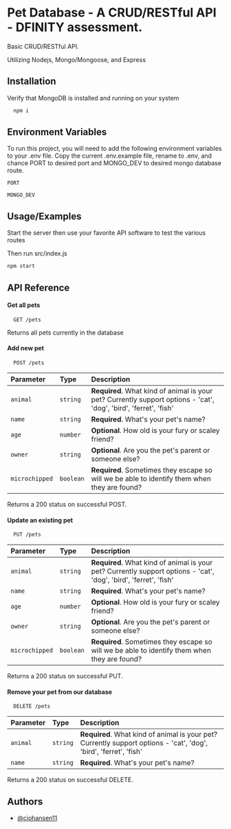 # Pet Database - A CRUD/RESTful API - DFINITY assessment.

Basic CRUD/RESTful API.

Utilizing Nodejs, Mongo/Mongoose, and Express

## Installation

Verify that MongoDB is installed and running on your system

```bash
  npm i
```

## Environment Variables

To run this project, you will need to add the following environment variables to your .env file.
Copy the current .env.example file, rename to .env, and chance PORT to desired port and MONGO_DEV to desired mongo database route.

`PORT`

`MONGO_DEV`

## Usage/Examples

Start the server then use your favorite API software to test the various routes

Then run src/index.js

```javascript
npm start
```

## API Reference

#### Get all pets

```http
  GET /pets
```

Returns all pets currently in the database

#### Add new pet

```http
  POST /pets
```

| Parameter      | Type      | Description                                                                                                       |
| :------------- | :-------- | :---------------------------------------------------------------------------------------------------------------- |
| `animal`       | `string`  | **Required**. What kind of animal is your pet? Currently support options - 'cat', 'dog', 'bird', 'ferret', 'fish' |
| `name`         | `string`  | **Required**. What's your pet's name?                                                                             |
| `age`          | `number`  | **Optional**. How old is your fury or scaley friend?                                                              |
| `owner`        | `string`  | **Optional**. Are you the pet's parent or someone else?                                                           |
| `microchipped` | `boolean` | **Required**. Sometimes they escape so will we be able to identify them when they are found?                      |

Returns a 200 status on successful POST.

#### Update an existing pet

```http
  PUT /pets
```

| Parameter      | Type      | Description                                                                                                       |
| :------------- | :-------- | :---------------------------------------------------------------------------------------------------------------- |
| `animal`       | `string`  | **Required**. What kind of animal is your pet? Currently support options - 'cat', 'dog', 'bird', 'ferret', 'fish' |
| `name`         | `string`  | **Required**. What's your pet's name?                                                                             |
| `age`          | `number`  | **Optional**. How old is your fury or scaley friend?                                                              |
| `owner`        | `string`  | **Optional**. Are you the pet's parent or someone else?                                                           |
| `microchipped` | `boolean` | **Required**. Sometimes they escape so will we be able to identify them when they are found?                      |

Returns a 200 status on successful PUT.

#### Remove your pet from our database

```http
  DELETE /pets
```

| Parameter | Type     | Description                                                                                                       |
| :-------- | :------- | :---------------------------------------------------------------------------------------------------------------- |
| `animal`  | `string` | **Required**. What kind of animal is your pet? Currently support options - 'cat', 'dog', 'bird', 'ferret', 'fish' |
| `name`    | `string` | **Required**. What's your pet's name?                                                                             |

Returns a 200 status on successful DELETE.

## Authors

- [@cjohansen11](https://www.github.com/cjohansen11)
